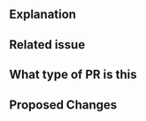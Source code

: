 ## Explanation

<!--
In a couple sentences, explain why this PR is needed and what it addresses. This should be an explanation a non-developer user can understand and covers the "why" question. It should also clearly indicate whether this PR represents an addition, a change, or a fix of existing behavior. This explanation will be used to assist in the release note drafting process.

THIS IS MANDATORY.
-->

## Related issue

<!--
Please link the GitHub issue this pull request resolves in the format of `Closes #1234`, `fixes #1234`.
-->

## What type of PR is this

<!--
> /kind bug
> /kind documentation
-->

## Proposed Changes

<!--
Describe the big picture of your changes here to communicate to the maintainers why we should accept this pull request.
-->
